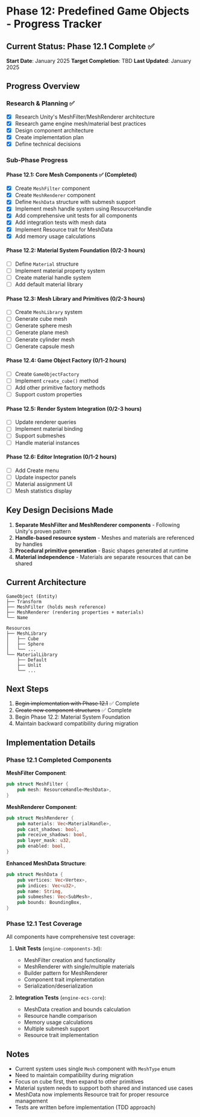 # Phase 12: Predefined Game Objects - Progress Tracker

## Current Status: Phase 12.1 Complete ✅
**Start Date**: January 2025
**Target Completion**: TBD
**Last Updated**: January 2025

## Progress Overview

### Research & Planning ✅
- [x] Research Unity's MeshFilter/MeshRenderer architecture
- [x] Research game engine mesh/material best practices
- [x] Design component architecture
- [x] Create implementation plan
- [x] Define technical decisions

### Sub-Phase Progress

#### Phase 12.1: Core Mesh Components ✅ (Completed)
- [x] Create `MeshFilter` component
- [x] Create `MeshRenderer` component  
- [x] Define `MeshData` structure with submesh support
- [x] Implement mesh handle system using ResourceHandle<MeshData>
- [x] Add comprehensive unit tests for all components
- [x] Add integration tests with mesh data
- [x] Implement Resource trait for MeshData
- [x] Add memory usage calculations

#### Phase 12.2: Material System Foundation (0/2-3 hours)
- [ ] Define `Material` structure
- [ ] Implement material property system
- [ ] Create material handle system
- [ ] Add default material library

#### Phase 12.3: Mesh Library and Primitives (0/2-3 hours)
- [ ] Create `MeshLibrary` system
- [ ] Generate cube mesh
- [ ] Generate sphere mesh
- [ ] Generate plane mesh
- [ ] Generate cylinder mesh
- [ ] Generate capsule mesh

#### Phase 12.4: Game Object Factory (0/1-2 hours)
- [ ] Create `GameObjectFactory`
- [ ] Implement `create_cube()` method
- [ ] Add other primitive factory methods
- [ ] Support custom properties

#### Phase 12.5: Render System Integration (0/2-3 hours)
- [ ] Update renderer queries
- [ ] Implement material binding
- [ ] Support submeshes
- [ ] Handle material instances

#### Phase 12.6: Editor Integration (0/1-2 hours)
- [ ] Add Create menu
- [ ] Update inspector panels
- [ ] Material assignment UI
- [ ] Mesh statistics display

## Key Design Decisions Made

1. **Separate MeshFilter and MeshRenderer components** - Following Unity's proven pattern
2. **Handle-based resource system** - Meshes and materials are referenced by handles
3. **Procedural primitive generation** - Basic shapes generated at runtime
4. **Material independence** - Materials are separate resources that can be shared

## Current Architecture

```
GameObject (Entity)
├── Transform
├── MeshFilter (holds mesh reference)
├── MeshRenderer (rendering properties + materials)
└── Name

Resources
├── MeshLibrary
│   ├── Cube
│   ├── Sphere
│   └── ...
└── MaterialLibrary
    ├── Default
    ├── Unlit
    └── ...
```

## Next Steps

1. ~~Begin implementation with Phase 12.1~~ ✅ Complete
2. ~~Create new component structures~~ ✅ Complete
3. Begin Phase 12.2: Material System Foundation
4. Maintain backward compatibility during migration

## Implementation Details

### Phase 12.1 Completed Components

**MeshFilter Component**:
```rust
pub struct MeshFilter {
    pub mesh: ResourceHandle<MeshData>,
}
```

**MeshRenderer Component**:
```rust
pub struct MeshRenderer {
    pub materials: Vec<MaterialHandle>,
    pub cast_shadows: bool,
    pub receive_shadows: bool,
    pub layer_mask: u32,
    pub enabled: bool,
}
```

**Enhanced MeshData Structure**:
```rust
pub struct MeshData {
    pub vertices: Vec<Vertex>,
    pub indices: Vec<u32>,
    pub name: String,
    pub submeshes: Vec<SubMesh>,
    pub bounds: BoundingBox,
}
```

### Phase 12.1 Test Coverage

All components have comprehensive test coverage:

1. **Unit Tests** (`engine-components-3d`):
   - MeshFilter creation and functionality
   - MeshRenderer with single/multiple materials
   - Builder pattern for MeshRenderer
   - Component trait implementation
   - Serialization/deserialization

2. **Integration Tests** (`engine-ecs-core`):
   - MeshData creation and bounds calculation
   - Resource handle comparison
   - Memory usage calculations
   - Multiple submesh support
   - Resource trait implementation

## Notes

- Current system uses single `Mesh` component with `MeshType` enum
- Need to maintain compatibility during migration
- Focus on cube first, then expand to other primitives
- Material system needs to support both shared and instanced use cases
- MeshData now implements Resource trait for proper resource management
- Tests are written before implementation (TDD approach)